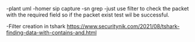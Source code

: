 -plant uml
-homer sip capture
    -sn grep
-just use filter to check the packet with the required field so if the packet exist test wil be successful.


-Filter creation in tshark https://www.securitynik.com/2021/08/tshark-finding-data-with-contains-and.html